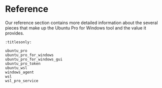 # Reference

Our reference section contains more detailed information about the several
pieces that make up the Ubuntu Pro for Windows tool and the value it provides.

```{toctree}
:titlesonly:

ubuntu_pro
ubuntu_pro_for_windows
ubuntu_pro_for_windows_gui
ubuntu_pro_token
ubuntu_wsl
windows_agent
wsl
wsl_pro_service
```
